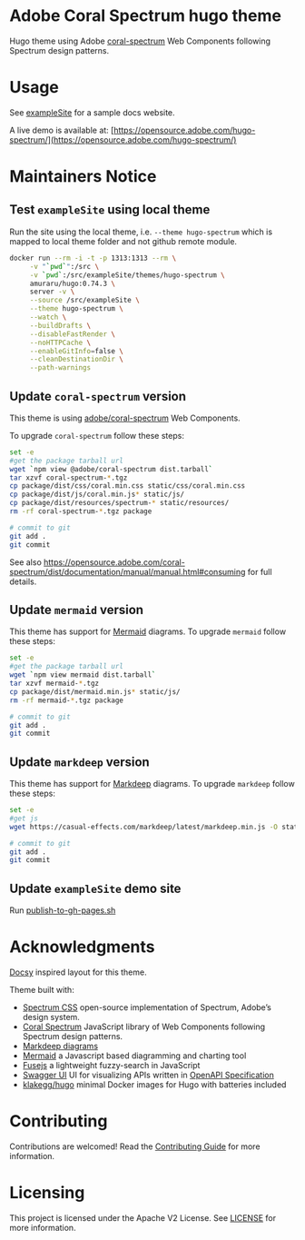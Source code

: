<!--/*
     *
     * Copyright 2020 Adobe
     * All Rights Reserved.
     *
     * NOTICE: Adobe permits you to use, modify, and distribute this file in
     * accordance with the terms of the Adobe license agreement accompanying
     * it. If you have received this file from a source other than Adobe,
     * then your use, modification, or distribution of it requires the prior
     * written permission of Adobe.
     *
     */-->
# Adobe Coral Spectrum hugo theme

Hugo theme using Adobe [coral-spectrum](https://opensource.adobe.com/coral-spectrum/dist/documentation/) Web Components following Spectrum design patterns.

# Usage

See [exampleSite](exampleSite/) for a sample docs website.

A live demo is available at: [https://opensource.adobe.com/hugo-spectrum/](https://opensource.adobe.com/hugo-spectrum/)


# Maintainers Notice

## Test `exampleSite` using local theme

Run the site using the local theme, i.e. `--theme hugo-spectrum`
which is mapped to local theme folder and not github remote module.

```sh
docker run --rm -i -t -p 1313:1313 --rm \
     -v "`pwd`":/src \
     -v `pwd`:/src/exampleSite/themes/hugo-spectrum \
     amuraru/hugo:0.74.3 \
     server -v \
     --source /src/exampleSite \
     --theme hugo-spectrum \
     --watch \
     --buildDrafts \
     --disableFastRender \
     --noHTTPCache \
     --enableGitInfo=false \
     --cleanDestinationDir \
     --path-warnings
```

## Update `coral-spectrum` version

This theme is using [adobe/coral-spectrum](https://github.com/adobe/coral-spectrum) Web Components.

To upgrade `coral-spectrum` follow these steps:

```sh
set -e
#get the package tarball url
wget `npm view @adobe/coral-spectrum dist.tarball`
tar xzvf coral-spectrum-*.tgz
cp package/dist/css/coral.min.css static/css/coral.min.css
cp package/dist/js/coral.min.js* static/js/
cp package/dist/resources/spectrum-* static/resources/
rm -rf coral-spectrum-*.tgz package

# commit to git
git add .
git commit
```
See also https://opensource.adobe.com/coral-spectrum/dist/documentation/manual/manual.html#consuming for full details.

## Update `mermaid` version
This theme has support for [Mermaid](https://mermaid-js.github.io/mermaid/) diagrams. 
To upgrade `mermaid` follow these steps:

```sh
set -e
#get the package tarball url
wget `npm view mermaid dist.tarball`
tar xzvf mermaid-*.tgz
cp package/dist/mermaid.min.js* static/js/
rm -rf mermaid-*.tgz package

# commit to git
git add .
git commit
```

## Update `markdeep` version
This theme has support for [Markdeep](https://casual-effects.com/markdeep/features.md.html#diagramexamples) diagrams. 
To upgrade `markdeep` follow these steps:

```sh
set -e
#get js
wget https://casual-effects.com/markdeep/latest/markdeep.min.js -O static/js/markdeep.min.js

# commit to git
git add .
git commit
```

## Update `exampleSite` demo site

Run [publish-to-gh-pages.sh](publish-to-gh-pages.sh)

# Acknowledgments
[Docsy](https://github.com/google/docsy) inspired layout for this theme.

Theme built with:
* [Spectrum CSS](https://opensource.adobe.com/spectrum-css/) open-source implementation of Spectrum, Adobe’s design system.
* [Coral Spectrum](https://opensource.adobe.com/coral-spectrum/dist/documentation/) JavaScript library of Web Components following Spectrum design patterns.
* [Markdeep diagrams](https://casual-effects.com/markdeep/features.md.html#diagramexamples)
* [Mermaid](http://mermaid-js.github.io/mermaid/) a Javascript based diagramming and charting tool
* [Fusejs](https://fusejs.io/) a lightweight fuzzy-search in JavaScript
* [Swagger UI](https://swagger.io/tools/swagger-ui/) UI for visualizing APIs written in [OpenAPI Specification](http://spec.openapis.org/oas/v3.0.3)
* [klakegg/hugo](https://github.com/klakegg/docker-hugo) minimal Docker images for Hugo with batteries included

# Contributing

Contributions are welcomed! Read the [Contributing Guide](./.github/CONTRIBUTING.md) for more information.

# Licensing

This project is licensed under the Apache V2 License. See [LICENSE](LICENSE) for more information.

